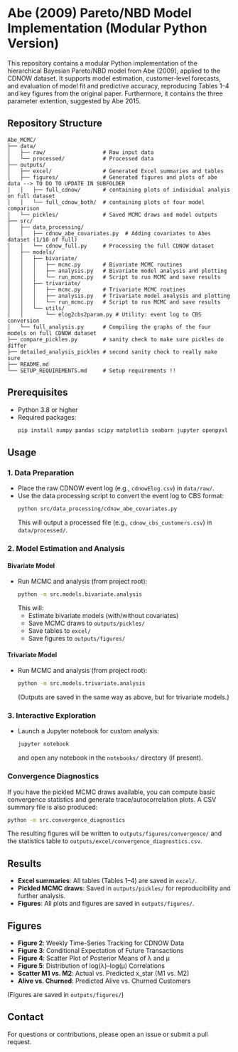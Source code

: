 # Abe (2009) Pareto/NBD Model Implementation (Modular Python Version)

This repository contains a modular Python implementation of the hierarchical Bayesian Pareto/NBD model from Abe (2009), applied to the CDNOW dataset. It supports model estimation, customer-level forecasts, and evaluation of model fit and predictive accuracy, reproducing Tables 1–4 and key figures from the original paper.
Furthermore, it contains the three parameter extention, suggested by Abe 2015.

## Repository Structure

```
Abe_MCMC/
├── data/
│   ├── raw/                  # Raw input data
│   └── processed/            # Processed data
├── outputs/
│   ├── excel/                # Generated Excel summaries and tables
│   ├── figures/              # Generated figures and plots of abe data --> TO DO TO UPDATE IN SUBFOLDER
│   │   ├── full_cdnow/       # containing plots of individual analyis on full dataset
│   │   └── full_cdnow_both/  # containing plots of four model comparison
│   └── pickles/              # Saved MCMC draws and model outputs
├── src/
│   ├── data_processing/
│   │   ├── cdnow_abe_covariates.py  # Adding covariates to Abes dataset (1/10 of full)
│   │   └── cdnow_full.py     # Processing the full CDNOW dataset
│   ├── models/
│   │   ├── bivariate/
│   │   │   ├── mcmc.py       # Bivariate MCMC routines
│   │   │   ├── analysis.py   # Bivariate model analysis and plotting
│   │   │   └── run_mcmc.py   # Script to run MCMC and save results
│   │   ├── trivariate/
│   │   │   ├── mcmc.py       # Trivariate MCMC routines
│   │   │   ├── analysis.py   # Trivariate model analysis and plotting
│   │   │   └── run_mcmc.py   # Script to run MCMC and save results
│   │   └── utils/
│   │       └── elog2cbs2param.py # Utility: event log to CBS conversion
│   └── full_analysis.py      # Compiling the graphs of the four models on full CDNOW dataset
├── compare_pickles.py        # sanity check to make sure pickles do differ
├── detailed_analysis_pickles # second sanity check to really make sure
├── README.md                 
└── SETUP_REQUIREMENTS.md     # Setup requirements !!
```

## Prerequisites

- Python 3.8 or higher
- Required packages:
  ```bash
  pip install numpy pandas scipy matplotlib seaborn jupyter openpyxl lifetimes arviz
  ```

## Usage

### 1. Data Preparation

- Place the raw CDNOW event log (e.g., `cdnowElog.csv`) in `data/raw/`.
- Use the data processing script to convert the event log to CBS format:
  ```bash
  python src/data_processing/cdnow_abe_covariates.py
  ```
  This will output a processed file (e.g., `cdnow_cbs_customers.csv`) in `data/processed/`.

### 2. Model Estimation and Analysis

#### Bivariate Model
- Run MCMC and analysis (from project root):
  ```bash
  python -m src.models.bivariate.analysis
  ```
  This will:
  - Estimate bivariate models (with/without covariates)
  - Save MCMC draws to `outputs/pickles/`
  - Save tables to `excel/`
  - Save figures to `outputs/figures/`

#### Trivariate Model
- Run MCMC and analysis (from project root):
  ```bash
  python -m src.models.trivariate.analysis
  ```
  (Outputs are saved in the same way as above, but for trivariate models.)

### 3. Interactive Exploration
- Launch a Jupyter notebook for custom analysis:
  ```bash
  jupyter notebook
  ```
  and open any notebook in the `notebooks/` directory (if present).

### Convergence Diagnostics

If you have the pickled MCMC draws available, you can compute basic
convergence statistics and generate trace/autocorrelation plots. A CSV
summary file is also produced:

```bash
python -m src.convergence_diagnostics
```

The resulting figures will be written to `outputs/figures/convergence/`
and the statistics table to
`outputs/excel/convergence_diagnostics.csv`.

## Results

- **Excel summaries**: All tables (Tables 1–4) are saved in `excel/`.
- **Pickled MCMC draws**: Saved in `outputs/pickles/` for reproducibility and further analysis.
- **Figures**: All plots and figures are saved in `outputs/figures/`.

## Figures

- **Figure 2**: Weekly Time-Series Tracking for CDNOW Data
- **Figure 3**: Conditional Expectation of Future Transactions
- **Figure 4**: Scatter Plot of Posterior Means of λ and μ
- **Figure 5**: Distribution of log(λ)–log(μ) Correlations
- **Scatter M1 vs. M2**: Actual vs. Predicted x_star (M1 vs. M2)
- **Alive vs. Churned**: Predicted Alive vs. Churned Customers

(Figures are saved in `outputs/figures/`)

## Contact

For questions or contributions, please open an issue or submit a pull request.  